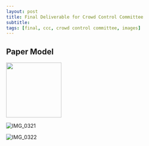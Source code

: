 ```yaml
---
layout: post
title: Final Deliverable for Crowd Control Committee
subtitle: 
tags: [final, ccc, crowd control committee, images]
---
```


## Paper  Model

<img src="https://user-images.githubusercontent.com/90795393/160909179-26d7530e-ea1b-4dcf-8313-1b4bffa14f2e.JPG" alt="" width="150"/> 

![IMG_0321](https://user-images.githubusercontent.com/90795393/160909191-87b29674-8cda-4042-9d49-c60002365f08.JPG)

![IMG_0322](https://user-images.githubusercontent.com/90795393/160909201-ea371e4d-877f-479d-a31a-29f0a9a35e36.JPG)

